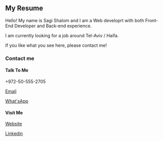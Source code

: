 ## My Resume

Hello!
My name is Sagi Shalom and I am a Web developrt with both Front-End Developer and Back-end experience.

I am currently looking for a job around Tel-Aviv / Haifa.

If you like what you see here, please contact me!

### Contact me

#### Talk To Me

+972-50-555-2705

[Email](mailto://sagishalom1@gmail.com)

[What'sApp](https://wa.me/972505552705)

#### Visit Me

[ Website](https://sagishalome.me)

[Linkedin](http://linkedin.com/in/sagishalom)
